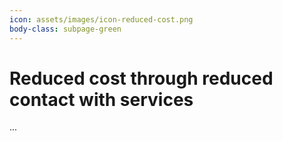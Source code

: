 ```yaml
---
icon: assets/images/icon-reduced-cost.png
body-class: subpage-green
---
```


# Reduced cost through reduced contact with services

...